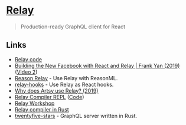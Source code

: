 # [Relay](https://relay.dev/)

> Production-ready GraphQL client for React

## Links

- [Relay code](https://github.com/facebook/relay)
- [Building the New Facebook with React and Relay | Frank Yan (2019)](https://www.youtube.com/watch?v=9JZHodNR184&list=PLPxbbTqCLbGHPxZpw4xj_Wwg8-fdNxJRh&index=3) ([Video 2](https://developers.facebook.com/videos/2019/building-the-new-facebookcom-with-react-graphql-and-relay/))
- [Reason Relay](https://github.com/zth/reason-relay) - Use Relay with ReasonML.
- [relay-hooks](https://github.com/relay-tools/relay-hooks) - Use Relay as React hooks.
- [Why does Artsy use Relay? (2019)](https://artsy.github.io/blog/2019/04/10/omakase-relay/)
- [Relay Compiler REPL](https://relay-compiler-repl.netlify.app/) ([Code](https://github.com/n1ru4l/relay-compiler-repl))
- [Relay Workshop](https://github.com/sibelius/relay-workshop)
- [Relay compiler in Rust](https://github.com/facebook/relay/tree/master/compiler/crates/relay-lsp/src)
- [twentyfive-stars](https://github.com/phated/twentyfive-stars) - GraphQL server written in Rust.
